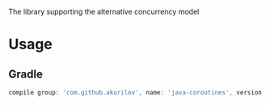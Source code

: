 The library supporting the alternative concurrency model

# Usage

## Gradle

```groovy
compile group: 'com.github.akurilov', name: 'java-coroutines', version: '1.0.1'
```


